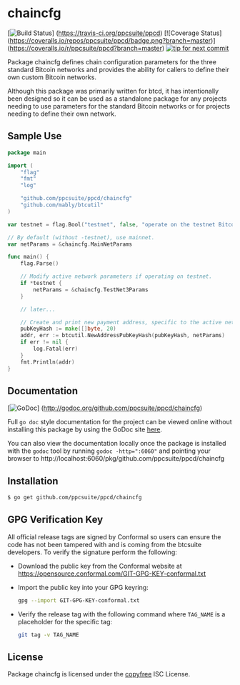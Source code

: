 chaincfg
========

[![Build Status](https://travis-ci.org/ppcsuite/ppcd.png?branch=master)]
(https://travis-ci.org/ppcsuite/ppcd) [![Coverage Status]
(https://coveralls.io/repos/ppcsuite/ppcd/badge.png?branch=master)]
(https://coveralls.io/r/ppcsuite/ppcd?branch=master)
[![tip for next commit](http://peer4commit.com/projects/130.svg)](http://peer4commit.com/projects/130)

Package chaincfg defines chain configuration parameters for the three standard
Bitcoin networks and provides the ability for callers to define their own custom
Bitcoin networks.

Although this package was primarily written for btcd, it has intentionally been
designed so it can be used as a standalone package for any projects needing to
use parameters for the standard Bitcoin networks or for projects needing to
define their own network.

## Sample Use

```Go
package main

import (
	"flag"
	"fmt"
	"log"

	"github.com/ppcsuite/ppcd/chaincfg"
	"github.com/mably/btcutil"
)

var testnet = flag.Bool("testnet", false, "operate on the testnet Bitcoin network")

// By default (without -testnet), use mainnet.
var netParams = &chaincfg.MainNetParams

func main() {
	flag.Parse()

	// Modify active network parameters if operating on testnet.
	if *testnet {
		netParams = &chaincfg.TestNet3Params
	}

	// later...

	// Create and print new payment address, specific to the active network.
	pubKeyHash := make([]byte, 20)
	addr, err := btcutil.NewAddressPubKeyHash(pubKeyHash, netParams)
	if err != nil {
		log.Fatal(err)
	}
	fmt.Println(addr)
}
```

## Documentation

[![GoDoc](https://godoc.org/github.com/ppcsuite/ppcd/chaincfg?status.png)]
(http://godoc.org/github.com/ppcsuite/ppcd/chaincfg)

Full `go doc` style documentation for the project can be viewed online without
installing this package by using the GoDoc site
[here](http://godoc.org/github.com/ppcsuite/ppcd/chaincfg).

You can also view the documentation locally once the package is installed with
the `godoc` tool by running `godoc -http=":6060"` and pointing your browser to
http://localhost:6060/pkg/github.com/ppcsuite/ppcd/chaincfg

## Installation

```bash
$ go get github.com/ppcsuite/ppcd/chaincfg
```

## GPG Verification Key

All official release tags are signed by Conformal so users can ensure the code
has not been tampered with and is coming from the btcsuite developers.  To
verify the signature perform the following:

- Download the public key from the Conformal website at
  https://opensource.conformal.com/GIT-GPG-KEY-conformal.txt

- Import the public key into your GPG keyring:
  ```bash
  gpg --import GIT-GPG-KEY-conformal.txt
  ```

- Verify the release tag with the following command where `TAG_NAME` is a
  placeholder for the specific tag:
  ```bash
  git tag -v TAG_NAME
  ```

## License

Package chaincfg is licensed under the [copyfree](http://copyfree.org) ISC
License.
